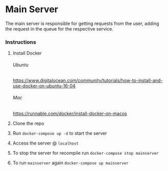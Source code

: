 # Main Server

The main server is responsible for getting requests from the user,
adding the request in the queue for the respective service.

### Instructions

1. Install Docker

    ###### Ubuntu
    
    https://www.digitalocean.com/community/tutorials/how-to-install-and-use-docker-on-ubuntu-16-04
    
    ###### Mac
    
    https://runnable.com/docker/install-docker-on-macos

2. Clone the repo 

3. Run `docker-compose up -d` to start the server

4. Access the server @ `localhost`

5. To stop the server for recompile run `docker-compose stop mainserver`

6. To run `mainserver` again `docker-compose up mainserver`